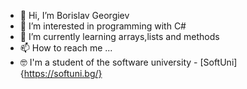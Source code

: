 - 👋 Hi, I’m Borislav Georgiev
- 👀 I’m interested in programming with C#
- 🌱 I’m currently learning arrays,lists and methods 
- 📫 How to reach me ...
- 🤓 I'm a student of the software university - [SoftUni] {https://softuni.bg/}

<!---
Borislav16/Borislav16 is a ✨ special ✨ repository because its `README.md` (this file) appears on your GitHub profile.
You can click the Preview link to take a look at your changes.
--->
